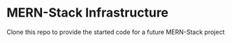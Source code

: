 # MERN-Stack Infrastructure

Clone this repo to provide the started code for a future MERN-Stack project